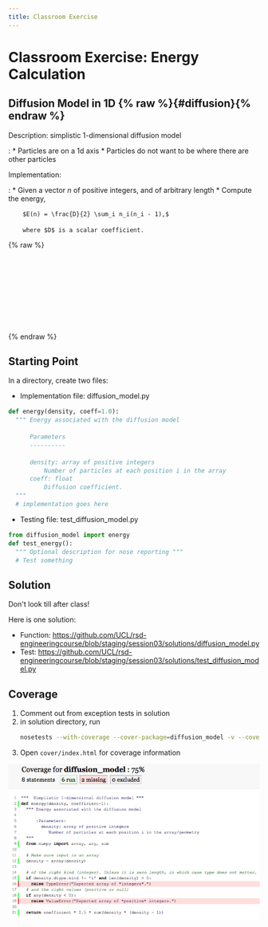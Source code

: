 ```yaml
---
title: Classroom Exercise
---
```


Classroom Exercise: Energy Calculation
======================================

Diffusion Model in 1D {% raw %}{#diffusion}{% endraw %}
---------------------

<div align="left">

Description: simplistic 1-dimensional diffusion model

:   * Particles are on a 1d axis
    * Particles do not want to be where there are other particles

Implementation:

:   * Given a vector $n$ of positive integers, and of arbitrary length
    * Compute the energy,

        $E(n) = \frac{D}{2} \sum_i n_i(n_i - 1),$

        where $D$ is a scalar coefficient.

</div>

{% raw %}
<svg id="model" width="500" height="150" class="boundary"></svg>
<script src="http://d3js.org/d3.v3.min.js" charset="utf-8"></script>
<script src="http://lab.hakim.se/reveal-js//lib/js/head.min.js" ></script>
<script src="http://lab.hakim.se/reveal-js//js/reveal.min.js" ></script>
<style>
.axis path, .axis line {
  fill: none;
  stroke: white;
  shape-rendering: crispEdges;
}
.axis text {
  fill: white
}
</style>
<script>
  function externalDimensions(id) {
    var svgElement = document.getElementById("model");
    var externalWidth = parseInt(svgElement.getAttribute("width"));
    var externalHeight = parseInt(svgElement.getAttribute("height"));
    return {width: externalWidth, height:externalHeight}
  }
  function model() {
    var margin = {top: 20, right: 10, bottom: 35, left: 10};
    var width=100, height=100
    var externalDims = externalDimensions("model");
    externalDims.height -= margin.top + margin.bottom
    externalDims.width -= margin.left + margin.right
    var svg = d3.select("#model").append("g")
                .attr("transform", "translate(" + margin.left + ", " + margin.top + ")");
    var numbers = Array.apply(null, Array(10)).map(function (_, i) {return i;});

    var yscale = d3.scale.linear().domain([0, height]).range([0, externalDims.height]);
    var xscale = d3.scale.ordinal().domain(numbers).rangePoints([0, externalDims.width])
    var xAxis = d3.svg.axis().orient("bottom").scale(xscale);

    // svg.append("rect").attr("x", -margin.left).attr("y", -margin.top)
    //         .attr("height", externalDims.height + margin.bottom + margin.top)
    //         .attr("width", externalDims.width + margin.right + margin.right)
    //         .style("fill", "rgb(100, 100, 100)")

    var margingroup = svg.append("g") .attr("transform", "translate(0, " + externalDims.height + ")");
    var axisgroup = margingroup.append("g").attr("class", "x axis").call(xAxis);

    var nbrects = [0, 0, 3, 5, 8, 4, 2, 1]
    var rectangles = []
    for(var j = 0; j < nbrects.length; ++j) {
      for(var i = 0; i < nbrects[j]; ++i) rectangles.push([j, i])
    }

    function xPos(i) { return xscale(i) - 10; }
    function yPos(i) { return -yscale(i * 14 + 15); }
    var rectgroup = margingroup.append("g")
    rectgroup.selectAll("rect").data(rectangles, function(d, i) {return i;}).enter()
            .append("rect")
            .attr("x", function(d) { return xPos(d[0]); })
            .attr("y", function(d) { return yPos(d[1]); })
            .attr("id", function(d, i) { return "rect" + i; })
            .attr("width", 20).attr("height", yscale(12)).style("fill", "blue").style("stroke-width", "1px");
    return {x: xPos, y: yPos, group: rectgroup}
  }
  particle_position = model();
  particle_movements = [
    [7, 2, 1],
    [14, 5, 3],
    [1, 1, 0],
    [19, 6, 3],
    [7, 3, 4],
    [2, 0, 0],
    [7, 2, 2],
    [15, 6, 2],
    [15, 5, 4],
    [2, 1, 0]
  ];
  function update_particles() {
     if(particle_movements.length == 0) { clearInterval(); return; }
     newPosition = particle_movements.pop();
     particle_position.group.select("#rect" + newPosition[0])
       .transition()
       .duration(750)
       .attr("x", particle_position.x(newPosition[1]))
       .attr("y", particle_position.y(newPosition[2]));
  }
  Reveal.addEventListener( 'slidechanged', function( event ) {
      if(event.currentSlide.getAttribute("id") != "diffusion") {
        clearInterval();
      } else { setInterval(update_particles, 1500); }
      // event.previousSlide, event.currentSlide, event.indexh, event.indexv
  } );
</script>
{% endraw %}

Starting Point
--------------

<div align="left">
In a directory, create two files:

* Implementation file: diffusion_model.py

``` python
def energy(density, coeff=1.0):
  """ Energy associated with the diffusion model

      Parameters
      ----------

      density: array of positive integers
          Number of particles at each position i in the array
      coeff: float
          Diffusion coefficient.
  """
  # implementation goes here
```

* Testing file: test_diffusion_model.py

``` python
from diffusion_model import energy
def test_energy():
  """ Optional description for nose reporting """
  # Test something
```

</div>

Solution
--------

Don't look till after class!

Here is one solution:
   * Function: https://github.com/UCL/rsd-engineeringcourse/blob/staging/session03/solutions/diffusion_model.py
   * Test: https://github.com/UCL/rsd-engineeringcourse/blob/staging/session03/solutions/test_diffusion_model.py

Coverage
--------


1. Comment out from exception tests in solution
1. in solution directory, run
    ``` bash
    nosetests --with-coverage --cover-package=diffusion_model -v --cover-html
    ```
1. Open ``cover/index.html`` for coverage information


![](session03/figures/coverage.png)
